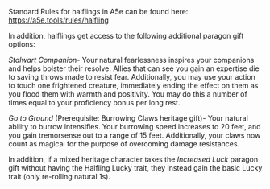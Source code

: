 Standard Rules for halflings in A5e can be found here: https://a5e.tools/rules/halfling

In addition, halflings get access to the following additional paragon gift options:

*Stalwart Companion*- Your natural fearlessness inspires your companions and helps bolster their resolve. Allies that can see you gain an expertise die to saving throws made to resist fear. Additionally, you may use your action to touch one frightened creature, immediately ending the effect on them as you flood them with warmth and positivity. You may do this a number of times equal to your proficiency bonus per long rest.

*Go to Ground* (Prerequisite: Burrowing Claws heritage gift)- Your natural ability to burrow intensifies. Your burrowing speed increases to 20 feet, and you gain tremorsense out to a range of 15 feet. Additionally, your claws now count as magical for the purpose of overcoming damage resistances.

In addition, if a mixed heritage character takes the *Increased Luck* paragon gift without having the Halfling Lucky trait, they instead gain the basic Lucky trait (only re-rolling natural 1s).